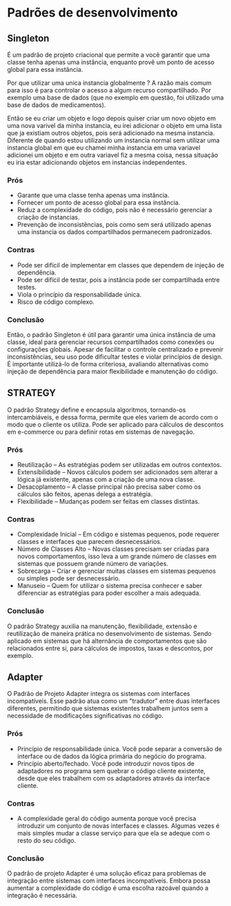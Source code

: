 # Padrões de desenvolvimento 
## Singleton
É um padrão de projeto criacional que permite a você garantir que uma classe tenha apenas uma instância, enquanto provê um ponto de acesso global para essa instância.

Por que utilizar uma unica instancia globalmente ? A razão mais comum para isso é para controlar o acesso a algum recurso compartilhado. Por exemplo uma base de dados (que no exemplo em questão, foi utilizado uma base de dados de medicamentos).

Então se eu criar um objeto e logo depois quiser criar um novo objeto em uma nova varivel da minha instancia, eu irei adicionar o objeto em uma lista que ja existiam outros objetos, pois será adicionado na mesma instancia. Diferente de quando estou utilizando um instancia normal sem utilizar uma instancia global em que eu chamei minha instancia em uma variavel adicionei um objeto e em outra variavel fiz a mesma coisa, nessa situação eu iria estar adicionando objetos em instancias independentes.

### Prós
- Garante que uma classe tenha apenas uma instância.
- Fornecer um ponto de acesso global para essa instância.
- Reduz a complexidade do código, pois não é necessário gerenciar a criação de instancias.
- Prevenção de inconsistências, pois como sem será utilizado apenas uma instancia os dados compartilhados permanecem padronizados.
### Contras
- Pode ser difícil de implementar em classes que dependem de injeção de dependência.
- Pode ser difícil de testar, pois a instância pode ser compartilhada entre
testes.
- Viola o princípio da responsabilidade única.
- Risco de código complexo.
### Conclusão
Então, o padrão Singleton é útil para garantir uma única instância de uma classe, ideal para gerenciar recursos compartilhados como conexões ou configurações globais. Apesar de facilitar o controle centralizado e prevenir inconsistências, seu uso pode dificultar testes e violar princípios de design. É importante utilizá-lo de forma criteriosa, avaliando alternativas como injeção de dependência para maior flexibilidade e manutenção do código.

## STRATEGY
O padrão Strategy define e encapsula algoritmos, tornando-os intercambiáveis, e dessa forma, permite que eles variem de acordo com o modo que o cliente os utiliza. Pode ser aplicado para cálculos de descontos em e-commerce ou para definir rotas em sistemas de navegação.
### Prós
- Reutilização – As estratégias podem ser utilizadas em outros contextos.
- Extensibilidade – Novos cálculos podem ser adicionados sem alterar a lógica já existente, apenas com a criação de uma nova classe.
- Desacoplamento – A classe principal não precisa saber como os cálculos são feitos, apenas delega a estratégia.
- Flexibilidade – Mudanças podem ser feitas em classes distintas.
### Contras
- Complexidade Inicial – Em código e sistemas pequenos, pode requerer classes e interfaces que parecem desnecessários.
- Número de Classes Alto – Novas classes precisam ser criadas para novos comportamentos, isso leva a um grande número de classes em sistemas que possuem grande número de variações.
- Sobrecarga – Criar e gerenciar muitas classes em sistemas pequenos ou simples pode ser desnecessário.
- Manuseio – Quem for utilizar o sistema precisa conhecer e saber diferenciar as estratégias para poder escolher a mais adequada.
### Conclusão
O padrão Strategy auxilia na manutenção, flexibilidade, extensão e reutilização de maneira prática no desenvolvimento de sistemas. Sendo aplicado em sistemas que há alternância de comportamentos que são relacionados entre si, para cálculos de impostos, taxas e descontos, por exemplo.

## Adapter
O Padrão de Projeto Adapter integra os sistemas com interfaces incompatíveis. Esse padrão atua como um "tradutor" entre duas interfaces diferentes, permitindo que sistemas existentes trabalhem juntos sem a necessidade de modificações significativas no código.
### Prós
- Princípio de responsabilidade única. Você pode separar a conversão de interface ou de dados da lógica primária do negócio do programa.
- Princípio aberto/fechado. Você pode introduzir novos tipos de adaptadores no programa sem quebrar o código cliente existente, desde que eles trabalhem com os adaptadores através da interface cliente.
### Contras
- A complexidade geral do código aumenta porque você precisa introduzir um conjunto de novas interfaces e classes. Algumas vezes é mais simples mudar a classe serviço para que ela se adeque com o resto do seu código.
### Conclusão
O padrão de projeto Adapter é uma solução eficaz para problemas de integração entre sistemas com interfaces incompatíveis. Embora possa aumentar a complexidade do código é uma escolha razoável quando a integração é necessária.

